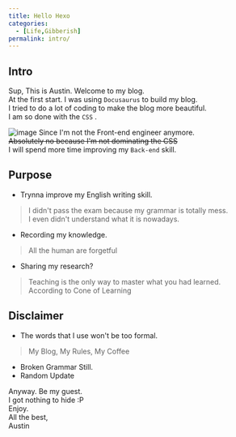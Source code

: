```yaml
---
title: Hello Hexo
categories:
  - [Life,Gibberish]
permalink: intro/
---
```

## Intro  
Sup, This is Austin. Welcome to my blog.  
At the first start. I was using `Docusaurus` to build my blog.  
I tried to do a lot of coding to make the blog more beautiful.  
I am so done with the `CSS` .
<!-- more -->
![image](https://media2.giphy.com/media/13FrpeVH09Zrb2/giphy.gif?cid=ecf05e47i6nerqacg88ux9zpjknvwx9m7shcaoo00kmjonqz&rid=giphy.gif&ct=g)
Since I'm not the Front-end engineer anymore.  
~~Absolutely no because I'm not dominating the CSS~~  
I will spend more time improving my `Back-end` skill.  

## Purpose
- Trynna improve my English writing skill.  
> I didn't pass the exam because my grammar is totally mess.  
> I even didn't understand what it is nowadays.  
- Recording my knowledge.  
> All the human are forgetful  
- Sharing my research?  
> Teaching is the only way to master what you had learned.  
> According to Cone of Learning  


## Disclaimer
- The words that I use won't be too formal.  
> My Blog, My Rules, My Coffee  
- Broken Grammar Still.  
- Random Update  

Anyway. Be my guest.  
I got nothing to hide :P  
Enjoy.  
All the best,  
Austin  
